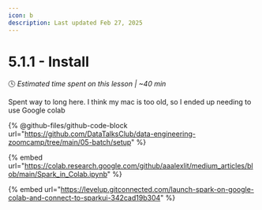 ```yaml
---
icon: b
description: Last updated Feb 27, 2025
---
```


# 5.1.1 - Install

:clock4:  _Estimated time spent on this lesson | \~40 min_

Spent way to long here. I think my mac is too old, so I ended up needing to use Google colab

{% @github-files/github-code-block url="https://github.com/DataTalksClub/data-engineering-zoomcamp/tree/main/05-batch/setup" %}

{% embed url="https://colab.research.google.com/github/aaalexlit/medium_articles/blob/main/Spark_in_Colab.ipynb" %}

{% embed url="https://levelup.gitconnected.com/launch-spark-on-google-colab-and-connect-to-sparkui-342cad19b304" %}
